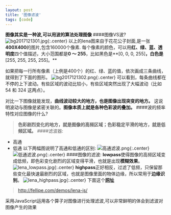 ```yaml
---
layout: post
title: '图像滤波'
tags: [code]
---
```


**图像其实是一种波,可以用波的算法处理图像**
####图像VS波?
![bg2017121301.jpg](http://upload-images.jianshu.io/upload_images/10780978-190c80e495129b53.jpg?imageMogr2/auto-orient/strip%7CimageView2/2/w/1240){:.center}
以上的lena图来自于花花公子封面,是一张**400X400**的图片,包含160000个像素.
每个像素的颜色，可以用**红、绿、蓝、透明度**四个值描述，大小范围都是**0 ～ 255**，比如黑色是**[0, 0, 0, 255]**，白色是**[255, 255, 255, 255]。**

如果把每一行所有像素（上例是400个）的红、绿、蓝的值，依次画成三条曲线，就得到了下面的图形。
![bg2017121302.png](http://upload-images.jianshu.io/upload_images/10780978-11e54336b4dc5988.png?imageMogr2/auto-orient/strip%7CimageView2/2/w/1240){:.center}
可以看到，每条曲线都在不停的上下波动。有些区域的波动比较小，有些区域突然出现了大幅波动（比如 54 和 324 这两点）。

对比一下图像就能发现，**曲线波动较大的地方，也是图像出现突变的地方。**
这说明波动与图像是紧密关联的。**图像本质上就是各种色彩波的叠加。**
####波的频率特性对应图像的什么?
>**色彩剧烈变化的地方，就是图像的高频区域；色彩稳定平滑的地方，就是低频区域。**
####滤波器:
- 高通
- 低通
  以下两幅图说明了高通和低通的区别:
  ![高通滤波.png](http://upload-images.jianshu.io/upload_images/10780978-cb34eb1c613273f1.png?imageMogr2/auto-orient/strip%7CimageView2/2/w/1240){:.center}
  ![低通滤波.png](http://upload-images.jianshu.io/upload_images/10780978-32347a3890086ac1.png?imageMogr2/auto-orient/strip%7CimageView2/2/w/1240){:.center}
####图像的滤波:
**lowpass**使得图像的高频区域变成低频，即色彩变化剧烈的区域变得平滑，也就是出现**模糊效果**。
![lena_lowpass.jpg](http://upload-images.jianshu.io/upload_images/10780978-04799f85cef8d23b.jpg?imageMogr2/auto-orient/strip%7CimageView2/2/w/1240){:.center}
**highpass**正好相反，过滤了低频，只保留那些变化最快速最剧烈的区域，也就是图像里面的物体边缘，所以常用于**边缘识别**。
![lena_highpass.jpg](http://upload-images.jianshu.io/upload_images/10780978-79722e2ed96bace0.jpg?imageMogr2/auto-orient/strip%7CimageView2/2/w/1240){:.center}
下面这个[**网址**](http://fellipe.com/demos/lena-js/)

>http://fellipe.com/demos/lena-js/


采用JavaScript运用各个算子对图像进行处理滤波,可以非常鲜明的体会到滤波对图像产生的效果